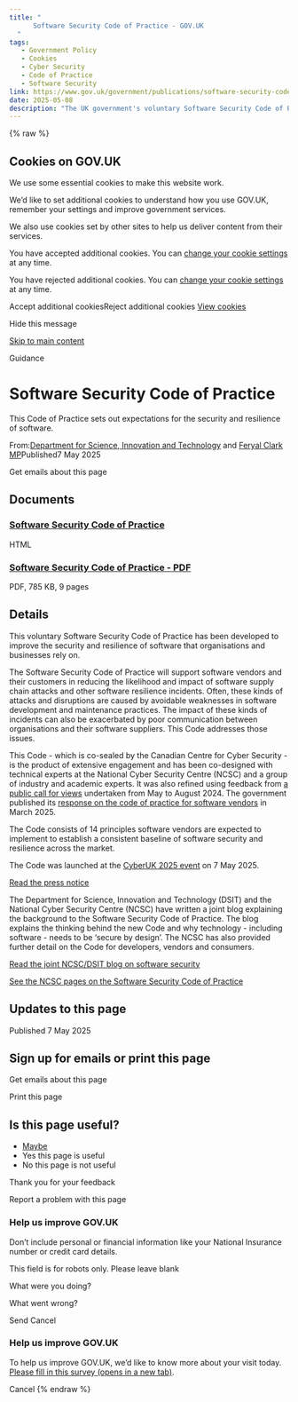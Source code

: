 ```yaml
---
title: "
      Software Security Code of Practice - GOV.UK
  "
tags:
   - Government Policy
   - Cookies
   - Cyber Security
   - Code of Practice
   - Software Security
link: https://www.gov.uk/government/publications/software-security-code-of-practice
date: 2025-05-08
description: "The UK government's voluntary Software Security Code of Practice, launched on May 7, 2025, establishes 14 principles for enhancing software security and resilience, aiming to mitigate supply chain attacks and other vulnerabilities in software development. Developed jointly with the Canadian Centre for Cyber Security and the National Cyber Security Centre, it emphasizes better communication between vendors and organizations, informed by extensive public feedback. The Code is essential for creating a secure software ecosystem, promoting consistent security standards across the industry. Developers and vendors are encouraged to adopt this framework to strengthen cybersecurity measures."
---
```

{% raw %}

## Cookies on GOV.UK

We use some essential cookies to make this website work.

We’d like to set additional cookies to understand how you use GOV.UK, remember your settings and improve government services.

We also use cookies set by other sites to help us deliver content from their services.

You have accepted additional cookies. You can [change your cookie settings](https://www.gov.uk/help/cookies) at any time.

You have rejected additional cookies. You can [change your cookie settings](https://www.gov.uk/help/cookies) at any time.

Accept additional cookiesReject additional cookies [View cookies](https://www.gov.uk/help/cookies)

Hide this message


[Skip to main content](https://www.gov.uk/government/publications/software-security-code-of-practice#content)

Guidance


# Software Security Code of Practice

This Code of Practice sets out expectations for the security and resilience of software.

From:[Department for Science, Innovation and Technology](https://www.gov.uk/government/organisations/department-for-science-innovation-and-technology) and [Feryal Clark MP](https://www.gov.uk/government/people/feryal-clark)Published7 May 2025

Get emails about this page

## Documents

### [Software Security Code of Practice](https://www.gov.uk/government/publications/software-security-code-of-practice/software-security-code-of-practice)

HTML

### [Software Security Code of Practice - PDF](https://assets.publishing.service.gov.uk/media/681a156fdf188ba858873aac/Software_Security_Code_of_Practice_Web_Accessible.pdf)

PDF, 785 KB, 9 pages

## Details

This voluntary Software Security Code of Practice has been developed to improve the security and resilience of software that organisations and businesses rely on.

The Software Security Code of Practice will support software vendors and their customers in reducing the likelihood and impact of software supply chain attacks and other software resilience incidents. Often, these kinds of attacks and disruptions are caused by avoidable weaknesses in software development and maintenance practices. The impact of these kinds of incidents can also be exacerbated by poor communication between organisations and their software suppliers. This Code addresses those issues.

This Code - which is co-sealed by the Canadian Centre for Cyber Security - is the product of extensive engagement and has been co-designed with technical experts at the National Cyber Security Centre (NCSC) and a group of industry and academic experts. It was also refined using feedback from [a public call for views](https://www.gov.uk/government/calls-for-evidence/a-code-of-practice-for-software-vendors-call-for-views) undertaken from May to August 2024. The government published its [response on the code of practice for software vendors](https://www.gov.uk/government/publications/government-response-on-the-code-of-practice-for-software-vendors) in March 2025.

The Code consists of 14 principles software vendors are expected to implement to establish a consistent baseline of software security and resilience across the market.

The Code was launched at the [CyberUK 2025 event](https://www.cyberuk.uk/) on 7 May 2025.

[Read the press notice](https://www.gov.uk/search/news-and-communications?organisations[]=cabinet-office&parent=cabinet-office)

The Department for Science, Innovation and Technology (DSIT) and the National Cyber Security Centre (NCSC) have written a joint blog explaining the background to the Software Security Code of Practice. The blog explains the thinking behind the new Code and why technology - including software - needs to be ‘secure by design’. The NCSC has also provided further detail on the Code for developers, vendors and consumers.

[Read the joint NCSC/DSIT blog on software security](https://www.ncsc.gov.uk/blog-post/software-code-of-practice-building-a-secure-digital-future)

[See the NCSC pages on the Software Security Code of Practice](https://www.ncsc.gov.uk/section/software-security-code-of-practice)

## Updates to this page

Published 7 May 2025

## Sign up for emails or print this page

Get emails about this page

Print this page

## Is this page useful?

- [Maybe](https://www.gov.uk/contact/govuk)
- Yes this page is useful
- No this page is not useful

Thank you for your feedback


Report a problem with this page

### Help us improve GOV.UK

Don’t include personal or financial information like your National Insurance number or credit card details.

This field is for robots only. Please leave blank

What were you doing?

What went wrong?

Send
Cancel


### Help us improve GOV.UK

To help us improve GOV.UK, we’d like to know more about your visit today.
[Please fill in this survey (opens in a new tab)](https://www.smartsurvey.co.uk/s/gov-uk-banner/?c=/government/publications/software-security-code-of-practice).


Cancel
{% endraw %}
